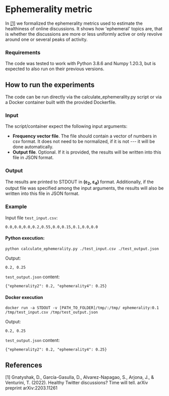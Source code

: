 # Ephemerality metric
In [[1]](#1) we formalized the ephemerality metrics used to estimate the healthiness of online discussions. It shows how 'ephemeral' topics are, that is whether the discussions are more or less uniformly active or only revolve around one or several peaks of activity.

### Requirements
The code was tested to work with Python 3.8.6 and Numpy 1.20.3, but is expected to also run on their previous versions.

## How to run the experiments
The code can be run directly via the calculate_ephemerality.py script or via a Docker container built with the provided Dockerfile.

### Input
The script/container expect the following input arguments:

* **Frequency vector file**. The file should contain a vector of numbers in csv format. It does not need to be normalized, if it is not --- it will be done automatically.
* **Output file**. Optional. If it is provided, the results will be written into this file in JSON format.

### Output
The results are printed to STDOUT in **(ε<sub>2</sub>, ε<sub>4</sub>)** format. Additionally, if the output file was specified among the input arguments, the results will also be written into this file in JSON format.

### Example

Input file `test_input.csv`:
```
0.0,0.0,0.0,0.2,0.55,0.0,0.15,0.1,0.0,0.0
```

#### Python execution:

```
python calculate_ephemerality.py ./test_input.csv ./test_output.json
```

Output:
```
0.2, 0.25
```

`test_output.json` content:
```
{"ephemerality2": 0.2, "ephemerality4": 0.25}
```

#### Docker execution
```
docker run -a STDOUT -v [PATH_TO_FOLDER]/tmp/:/tmp/ ephemerality:0.1 /tmp/test_input.csv /tmp/test_output.json
```

Output:
```
0.2, 0.25
```

`test_output.json` content:
```
{"ephemerality2": 0.2, "ephemerality4": 0.25}
```


## References
<a id="1">[1]</a>
Gnatyshak, D., García-Gasulla, D., Alvarez-Napagao, S., Arjona, J., & Venturini, T. (2022). Healthy Twitter discussions? Time will tell. arXiv preprint arXiv:2203.11261
